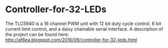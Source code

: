 # Controller-for-32-LEDs
The TLC5940 is a 16 channel PWM unit with 12 bit duty cycle control, 6 bit current limit control, and a daisy chainable serial interface. 
A description of the project can be found here: http://af6ea.blogspot.com/2016/09/controller-for-32-leds.html
